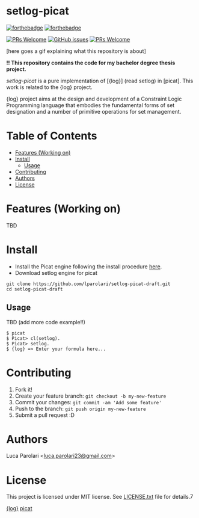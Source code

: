 # setlog-picat

[![forthebadge](https://forthebadge.com/images/badges/built-with-love.svg)](https://forthebadge.com) [![forthebadge](https://forthebadge.com/images/badges/contains-cat-gifs.svg)](https://forthebadge.com)

[![PRs Welcome](https://img.shields.io/badge/PRs-welcome-brightgreen.svg?style=flat-square)](http://makeapullrequest.com) [![GitHub issues](https://img.shields.io/github/issues-raw/lparolari/setlog-picat.svg)](https://github.com/lparolari/setlog-picat/issues) [![PRs Welcome](https://img.shields.io/github/license/lparolari/setlog-picat.svg)](http://makeapullrequest.com)

[here goes a gif explaining what this repository is about]

**!! This repository contains the code for my bachelor degree thesis project.**

*setlog-picat* is a pure implementation of [{log}] (read setlog) in [picat]. This work is related to the {log} 
project.

{log} project aims at the design and development of a Constraint Logic Programming language that embodies the
fundamental forms of set designation and a number of primitive operations for set management. 


# Table of Contents

   * [Features (Working on)](#features-working-on)
   * [Install](#install)
      * [Usage](#usage)
   * [Contributing](#contributing)
   * [Authors](#authors)
   * [License](#license)


# Features (Working on)

TBD


# Install
- Install the Picat engine following the install procedure [here](http://picat-lang.org/).
- Download setlog engine for picat
```
git clone https://github.com/lparolari/setlog-picat-draft.git
cd setlog-picat-draft
```

## Usage

TBD (add more code example!!)

```
$ picat
$ Picat> cl(setlog).
$ Picat> setlog.
$ {log} => Enter your formula here...
```

# Contributing

1. Fork it!
2. Create your feature branch: `git checkout -b my-new-feature`
3. Commit your changes: `git commit -am 'Add some feature'`
4. Push to the branch: `git push origin my-new-feature`
5. Submit a pull request :D


# Authors

Luca Parolari <<luca.parolari23@gmail.com>>


# License

This project is licensed under MIT license. See [LICENSE.txt](license.txt) file for details.7


[{log}](http://people.dmi.unipr.it/gianfranco.rossi/setlog.Home.html)
[picat](http://picat-lang.org/)
